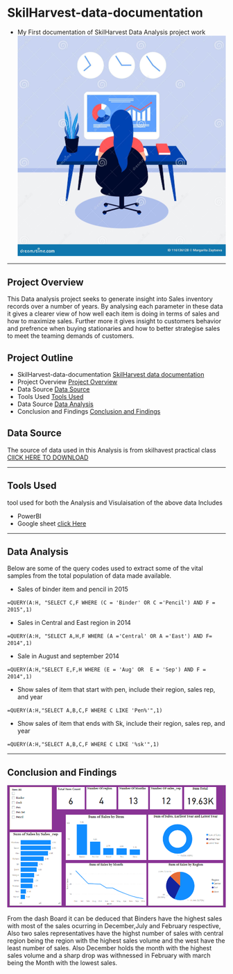 # **SkilHarvest-data-documentation**
- My First documentation of SkilHarvest Data Analysis project work 
![](analytics.jpg)
---
## Project Overview
This Data analysis project seeks to generate insight into Sales inventory records over a number of years. By analysing each parameter in these data it gives a clearer view of how well each item is doing in terms of sales and how to maximize sales. Further more it gives insight to customers behavior and prefrence when buying stationaries and how to better strategise sales to meet the teaming demands of customers.  


## **Project Outline**
- SkilHarvest-data-documentation [SkilHarvest data documentation](#skilharvest-data-documentation)
- Project Overview [Project Overview](#project-overview)
- Data Source [Data Source](#data-source)
- Tools Used  [Tools Used](tools-used)
- Data Source [Data Analysis](#data-analysis)
- Conclusion and Findings [Conclusion and Findings](#conclusion-and-findings)


## Data Source 
The source of data used in this Analysis is from skilhavest practical class  [ClICK HERE TO DOWNLOAD](http://tinyurl.com/2hdwhpvm) 
![]()

---
## Tools Used 
 tool used for both the Analysis and Visulaisation of the above data Includes 
- PowerBI
- Google sheet [click Here](http://tinyurl.com/suswph5a)

---

## Data Analysis

Below are some of the query codes used to extract some of the vital samples from the total population of data made available.

- Sales of binder item and pencil in 2015 
```
=QUERY(A:H, "SELECT C,F WHERE (C = 'Binder' OR C ='Pencil') AND F = 2015",1)
```
- Sales in Central and East region in 2014
```
=QUERY(A:H, "SELECT A,H,F WHERE (A ='Central' OR A ='East') AND F= 2014",1) 
```
- Sale  in August and september 2014
```
=QUERY(A:H,"SELECT E,F,H WHERE (E = 'Aug' OR  E = 'Sep') AND F = 2014",1)
```
- Show sales of item that start with pen, include their region, sales rep, and year
```
=QUERY(A:H,"SELECT A,B,C,F WHERE C LIKE 'Pen%'",1)
```
- Show sales of item that ends with Sk, include their region, sales rep, and year
```
=QUERY(A:H,"SELECT A,B,C,F WHERE C LIKE '%sk'",1)
```
---

## Conclusion and Findings

![](Stationary_Supply_Dashboard.jpg)

From the dash Board it can be deduced that Binders have the highest sales with most of the sales ocurring in December,July and February respective, Also two sales representatives have the highst number of sales with central region being the region with the highest sales volume and the west have the least number of sales.
 Also December holds the month with the highest sales volume and a sharp drop was withnessed in February with march being the Month with the lowest sales.
